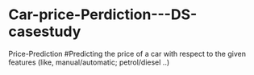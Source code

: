 # Car-price-Perdiction---DS-casestudy
Price-Prediction 
#Predicting the price of a car with respect to the given features (like, manual/automatic; petrol/diesel ..)
